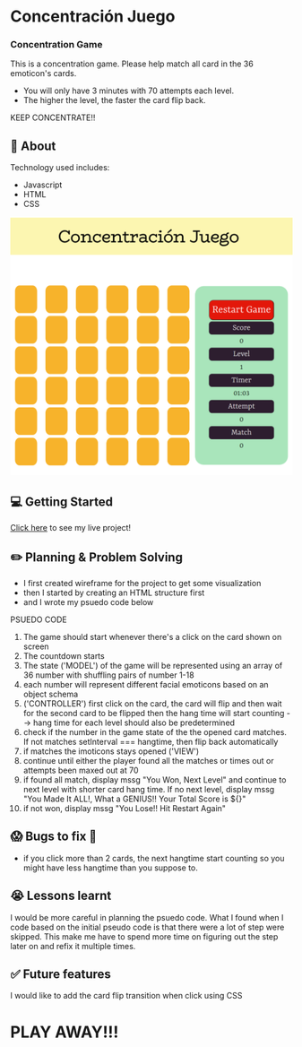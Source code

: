 # Concentración Juego

### Concentration Game

This is a concentration game. Please help match all card in the 36 emoticon's cards.

-   You will only have 3 minutes with 70 attempts each level.
-   The higher the level, the faster the card flip back.

KEEP CONCENTRATE!!

## :page_facing_up: About

Technology used includes:

-   Javascript
-   HTML
-   CSS

![Alt text](./img/image.png)

## :computer: Getting Started

[Click here](https://poomkhor.github.io/concentration-game/) to see my live project!

## :pencil2: Planning & Problem Solving

-   I first created wireframe for the project to get some visualization
-   then I started by creating an HTML structure first
-   and I wrote my psuedo code below

PSUEDO CODE

1. The game should start whenever there's a click on the card shown on screen
2. The countdown starts
3. The state ('MODEL') of the game will be represented using an array of 36 number with shuffling pairs of number 1-18
4. each number will represent different facial emoticons based on an object schema
5. ('CONTROLLER') first click on the card, the card will flip and then wait for the second card to be flipped then the hang time will start counting --> hang time for each level should also be predetermined
6. check if the number in the game state of the the opened card matches. If not matches setInterval === hangtime, then flip back automatically
7. if matches the imoticons stays opened ('VIEW')
8. continue until either the player found all the matches or times out or attempts been maxed out at 70
9. if found all match, display mssg "You Won, Next Level" and continue to next level with shorter card hang time. If no next level, display mssg "You Made It ALL!, What a GENIUS!! Your Total Score is ${}"
10. if not won, display mssg "You Lose!! Hit Restart Again"

## :scream: Bugs to fix :poop:

-   if you click more than 2 cards, the next hangtime start counting so you might have less hangtime than you suppose to.

## :sob: Lessons learnt

I would be more careful in planning the psuedo code. What I found when I code based on the initial pseudo code is that there were a lot of step were skipped. This make me have to spend more time on figuring out the step later on and refix it multiple times.

## :white_check_mark: Future features

I would like to add the card flip transition when click using CSS

# PLAY AWAY!!!

